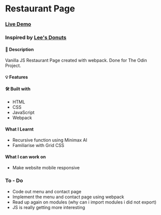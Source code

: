 # Restaurant Page

### [Live Demo](https://jianrong7.github.io/tictactoe/)
### Inspired by [Lee's Donuts](https://www.leesdonuts.ca/)

#### 📝 Description
Vanilla JS Restaurant Page created with webpack. Done for The Odin Project.

#### 💡 Features


#### 🛠️ Built with
* HTML
* CSS
* JavaScript
* Webpack

#### What I Learnt
- Recursive function using Minimax AI
- Familiarise with Grid CSS

#### What I can work on
- Make website mobile responsive

### To - Do
- Code out menu and contact page
- Implement the menu and contact page using webpack
- Read up again on modules (why can i import modules i did not export)
- JS is really getting more interesting
